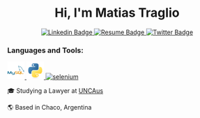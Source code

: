 <h1 align="center">Hi, I'm Matias Traglio </h1>

<p align="center">
<a href="https://www.linkedin.com/in/matiastraglio/" target="_blank"> <img src="https://img.shields.io/badge/-LinkedIn-informational?&style=for-the-badge&logo=LinkedIn&logoColor=white" alt="Linkedin Badge" /> </a>
<a href="https://drive.google.com/file/d/1qrqWqR-aVFEByiCPZf8Y8ImDsQ0g8N6G/view?usp=sharing" target="_blank"> <img src="https://img.shields.io/badge/-Resume-informational?&style=for-the-badge" alt="Resume Badge" /> </a>
<a href="https://twitter.com/tragliom/" target="_blank"> <img src="https://img.shields.io/badge/-Twitter-informational?&style=for-the-badge&logo=Twitter&logoColor=white" alt="Twitter Badge" /> </a>
</p>

<h3 align="left">Languages and Tools:</h3>
<p align="left"> <a href="https://www.mysql.com/" target="_blank" rel="noreferrer"> <img src="https://raw.githubusercontent.com/devicons/devicon/master/icons/mysql/mysql-original-wordmark.svg" alt="mysql" width="40" height="40"/> </a> <a href="https://www.python.org" target="_blank" rel="noreferrer"> <img src="https://raw.githubusercontent.com/devicons/devicon/master/icons/python/python-original.svg" alt="python" width="40" height="40"/> </a> <a href="https://www.selenium.dev" target="_blank" rel="noreferrer"> <img src="https://raw.githubusercontent.com/detain/svg-logos/780f25886640cef088af994181646db2f6b1a3f8/svg/selenium-logo.svg" alt="selenium" width="40" height="40"/> </a> </p>

<!-- Study -->

🎓 Studying a Lawyer at <a href="http://uncaus.edu.ar/" target="_blank">UNCAus</a>

<!-- Location -->

🌎 Based in Chaco, Argentina

</p>


